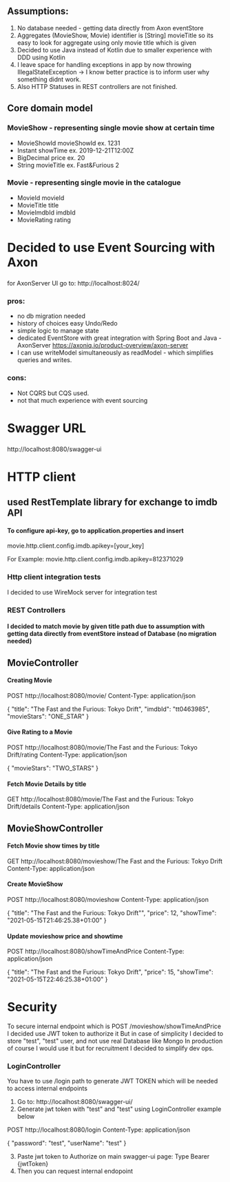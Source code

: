 ## Assumptions:
1. No database needed - getting data directly from Axon eventStore
2. Aggregates (MovieShow, Movie) identifier is [String] movieTitle so its easy to look for aggregate using only movie title which is given
3. Decided to use Java instead of Kotlin due to smaller experience with DDD using Kotlin
4. I leave space for handling exceptions in app by now throwing IllegalStateException -> I know better practice is to inform user why something didnt work. 
5. Also HTTP Statuses in REST controllers are not finished.


## Core domain model
### MovieShow - representing single movie show at certain time
- MovieShowId movieShowId ex. 1231
- Instant showTime ex. 2019-12-21T12:00Z
- BigDecimal price ex. 20
- String movieTitle ex. Fast&Furious 2
### Movie - representing single movie in the catalogue
- MovieId movieId
- MovieTitle title
- MovieImdbId imdbId
- MovieRating rating
# Decided to use Event Sourcing with Axon

### 
for AxonServer UI go to: http://localhost:8024/


### pros:
- no db migration needed
- history of choices easy Undo/Redo
- simple logic to manage state
- dedicated EventStore with great integration with Spring Boot and Java - AxonServer https://axoniq.io/product-overview/axon-server
- I can use writeModel simultaneously as readModel - which simplifies queries and writes.
### cons:
- Not CQRS but CQS used.
- not that much experience with event sourcing

# Swagger URL
### 
 http://localhost:8080/swagger-ui
 
# HTTP client
## used RestTemplate library for exchange to imdb API
#### To configure api-key, go to application.properties and insert 
movie.http.client.config.imdb.apikey=[your_key]

For Example: 
movie.http.client.config.imdb.apikey=812371029

### Http client integration tests 
I decided to use WireMock server for integration test

### REST Controllers

#### I decided to match movie by given title path due to assumption with getting data directly from eventStore instead of Database (no migration needed)


## MovieController

#### Creating Movie
POST http://localhost:8080/movie/
Content-Type: application/json

{
  "title": "The Fast and the Furious: Tokyo Drift",
  "imdbId": "tt0463985",
  "movieStars": "ONE_STAR"
}

#### Give Rating to a Movie
POST http://localhost:8080/movie/The Fast and the Furious: Tokyo Drift/rating
Content-Type: application/json

{
  "movieStars": "TWO_STARS"
}

#### Fetch Movie Details by title
GET http://localhost:8080/movie/The Fast and the Furious: Tokyo Drift/details
Content-Type: application/json

## MovieShowController


#### Fetch Movie show times by title
GET http://localhost:8080/movieshow/The Fast and the Furious: Tokyo Drift
Content-Type: application/json

#### Create MovieShow
POST http://localhost:8080/movieshow
Content-Type: application/json

{
  "title": "The Fast and the Furious: Tokyo Drift"",
  "price": 12,
  "showTime": "2021-05-15T21:46:25.38+01:00"
}

#### Update movieshow price and showtime 
POST http://localhost:8080/showTimeAndPrice
Content-Type: application/json

{
  "title": "The Fast and the Furious: Tokyo Drift",
  "price": 15,
  "showTime": "2021-05-15T22:46:25.38+01:00"
}


# Security

To secure internal endpoint which is POST /movieshow/showTimeAndPrice 
I decided use JWT token to authorize it
But in case of simplicity I decided to store "test", "test" user, and not use real Database like Mongo
In production of course I would use it but for recruitment I decided to simplify dev ops. 

### LoginController
You have to use /login path to generate JWT TOKEN which will be needed to access internal endpoints

1. Go to: http://localhost:8080/swagger-ui/
2. Generate jwt token with "test" and "test" using LoginController example below

POST http://localhost:8080/login
Content-Type: application/json

{
    "password": "test",
    "userName": "test"
}

3. Paste jwt token to Authorize on main swagger-ui page: Type Bearer {jwtToken}
4. Then you can request internal endopoint